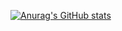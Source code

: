 [![Anurag's GitHub stats](https://github-readme-stats.vercel.app/api?username=KiisterPlaster&show_icons=true&theme=onedark&count_private=true)](https://github.com/KiisterPlaster/github-readme-stats)
